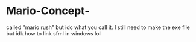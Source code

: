 # Mario-Concept-
called "mario rush" but idc what you call it. I still need to make the exe file but idk how to link sfml in windows lol

